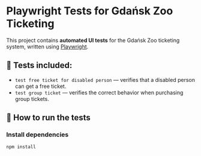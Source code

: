 # Playwright Tests for Gdańsk Zoo Ticketing

This project contains **automated UI tests** for the Gdańsk Zoo ticketing system, written using [Playwright](https://playwright.dev/).

## 📂 Tests included:
- `test free ticket for disabled person` — verifies that a disabled person can get a free ticket.
- `test group ticket` — verifies the correct behavior when purchasing group tickets.

## 🚀 How to run the tests

### Install dependencies
```bash
npm install

